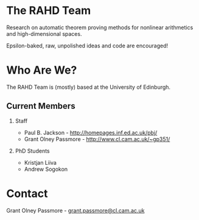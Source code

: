The RAHD Team
=============

Research on automatic theorem proving methods for 
nonlinear arithmetics and high-dimensional spaces.

Epsilon-baked, raw, unpolished ideas and code are 
encouraged! 


Who Are We?
===========

The RAHD Team is (mostly) based at the University of Edinburgh.
 
Current Members
---------------

1. Staff
   * Paul B. Jackson - http://homepages.inf.ed.ac.uk/pbj/
   * Grant Olney Passmore - http://www.cl.cam.ac.uk/~gp351/

2. PhD Students
   * Kristjan Liiva
   * Andrew Sogokon


Contact
=======

Grant Olney Passmore - grant.passmore@cl.cam.ac.uk
